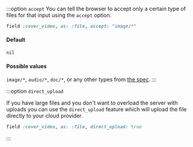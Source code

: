 :::option `accept`
You can tell the browser to accept only a certain type of files for that input using the `accept` option.

```ruby
field :cover_video, as: :file, accept: "image/*"
```

#### Default

`nil`

#### Possible values

`image/*`, `audio/*`, `doc/*`, or any other types from [the spec](https://developer.mozilla.org/en-US/docs/Web/HTML/Attributes/accept).
:::

:::option `direct_upload`
<LicenseReq license="pro" />

If you have large files and you don't want to overload the server with uploads you can use the `direct_upload` feature which will upload the file directly to your cloud provider.

```ruby
field :cover_video, as: :file, direct_upload: true
```

<!-- @include: ./common/default_boolean_false.md -->
:::